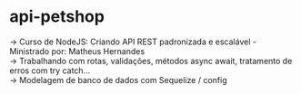 # api-petshop

-> Curso de NodeJS: Criando API REST padronizada e escalável - Ministrado por:  Matheus Hernandes <br>
-> Trabalhando com rotas, validações, métodos async await, tratamento de erros com try catch... <br>
-> Modelagem de banco de dados com Sequelize / config
